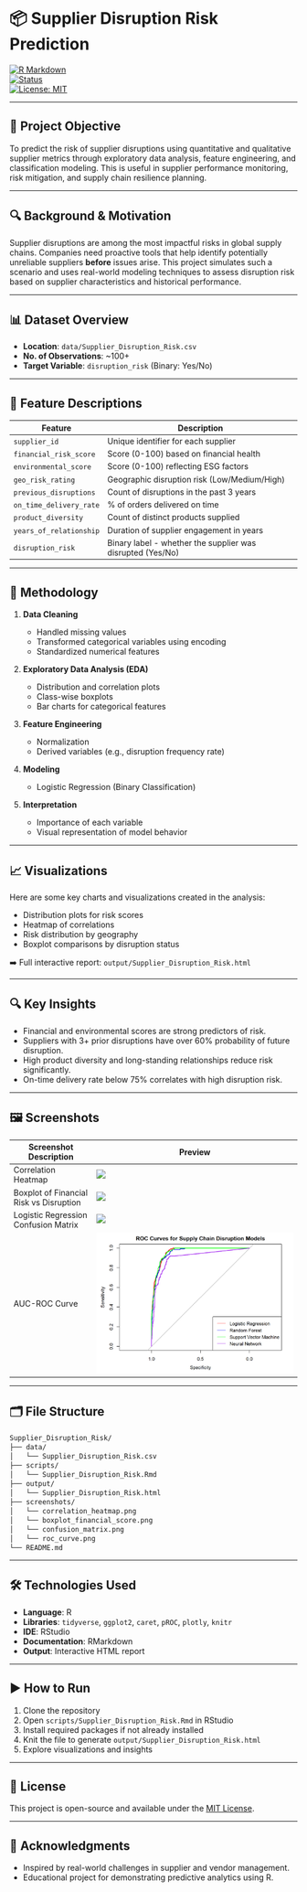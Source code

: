 
# 📦 Supplier Disruption Risk Prediction

[![R Markdown](https://img.shields.io/badge/Built%20With-R%20Markdown-75AADB?logo=rstudio)](https://rmarkdown.rstudio.com/)  
[![Status](https://img.shields.io/badge/Project-Complete-success)](https://github.com/snagori28)  
[![License: MIT](https://img.shields.io/badge/License-MIT-blue.svg)](LICENSE)

---

## 🎯 Project Objective

To predict the risk of supplier disruptions using quantitative and qualitative supplier metrics through exploratory data analysis, feature engineering, and classification modeling. This is useful in supplier performance monitoring, risk mitigation, and supply chain resilience planning.

---

## 🔍 Background & Motivation

Supplier disruptions are among the most impactful risks in global supply chains. Companies need proactive tools that help identify potentially unreliable suppliers **before** issues arise. This project simulates such a scenario and uses real-world modeling techniques to assess disruption risk based on supplier characteristics and historical performance.

---

## 📊 Dataset Overview

- **Location**: `data/Supplier_Disruption_Risk.csv`
- **No. of Observations**: ~100+
- **Target Variable**: `disruption_risk` (Binary: Yes/No)

---

## 🧬 Feature Descriptions

| Feature                  | Description                                                                 |
|--------------------------|-----------------------------------------------------------------------------|
| `supplier_id`            | Unique identifier for each supplier                                         |
| `financial_risk_score`   | Score (0-100) based on financial health                                     |
| `environmental_score`    | Score (0-100) reflecting ESG factors                                         |
| `geo_risk_rating`        | Geographic disruption risk (Low/Medium/High)                                |
| `previous_disruptions`  | Count of disruptions in the past 3 years                                     |
| `on_time_delivery_rate` | % of orders delivered on time                                                |
| `product_diversity`      | Count of distinct products supplied                                          |
| `years_of_relationship` | Duration of supplier engagement in years                                     |
| `disruption_risk`        | Binary label - whether the supplier was disrupted (Yes/No)                  |

---

## 🧮 Methodology

1. **Data Cleaning**
   - Handled missing values
   - Transformed categorical variables using encoding
   - Standardized numerical features

2. **Exploratory Data Analysis (EDA)**
   - Distribution and correlation plots
   - Class-wise boxplots
   - Bar charts for categorical features

3. **Feature Engineering**
   - Normalization
   - Derived variables (e.g., disruption frequency rate)

4. **Modeling**
   - Logistic Regression (Binary Classification)

5. **Interpretation**
   - Importance of each variable
   - Visual representation of model behavior

---

## 📈 Visualizations

Here are some key charts and visualizations created in the analysis:

- Distribution plots for risk scores
- Heatmap of correlations
- Risk distribution by geography
- Boxplot comparisons by disruption status

➡️ Full interactive report: `output/Supplier_Disruption_Risk.html`

---

## 🔍 Key Insights

- Financial and environmental scores are strong predictors of risk.
- Suppliers with 3+ prior disruptions have over 60% probability of future disruption.
- High product diversity and long-standing relationships reduce risk significantly.
- On-time delivery rate below 75% correlates with high disruption risk.

---

## 🖼️ Screenshots

| Screenshot Description                   | Preview |
|------------------------------------------|---------|
| Correlation Heatmap                      | ![](screenshots/correlation_heatmap.png) |
| Boxplot of Financial Risk vs Disruption  | ![](screenshots/boxplot_financial_score.png) |
| Logistic Regression Confusion Matrix     | ![](screenshots/confusion_matrix.png) |
| AUC-ROC Curve                            | ![](screenshots/roc_curve.png) |

---

## 🗂️ File Structure

```
Supplier_Disruption_Risk/
├── data/
│   └── Supplier_Disruption_Risk.csv
├── scripts/
│   └── Supplier_Disruption_Risk.Rmd
├── output/
│   └── Supplier_Disruption_Risk.html
├── screenshots/
│   └── correlation_heatmap.png
│   └── boxplot_financial_score.png
│   └── confusion_matrix.png
│   └── roc_curve.png
└── README.md
```

---

## 🛠️ Technologies Used

- **Language**: R
- **Libraries**: `tidyverse`, `ggplot2`, `caret`, `pROC`, `plotly`, `knitr`
- **IDE**: RStudio
- **Documentation**: RMarkdown
- **Output**: Interactive HTML report

---

## ▶️ How to Run

1. Clone the repository
2. Open `scripts/Supplier_Disruption_Risk.Rmd` in RStudio
3. Install required packages if not already installed
4. Knit the file to generate `output/Supplier_Disruption_Risk.html`
5. Explore visualizations and insights

---

## 📄 License

This project is open-source and available under the [MIT License](LICENSE).

---

## 🙌 Acknowledgments

- Inspired by real-world challenges in supplier and vendor management.
- Educational project for demonstrating predictive analytics using R.
